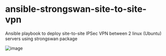 # ansible-strongswan-site-to-site-vpn
Ansible playbook to deploy site-to-site IPSec VPN between 2 linux (Ubuntu) servers using strongswan package

![image](https://user-images.githubusercontent.com/72862222/187066293-78d943d6-a578-45ec-bbc3-73a5a9888b95.png)

